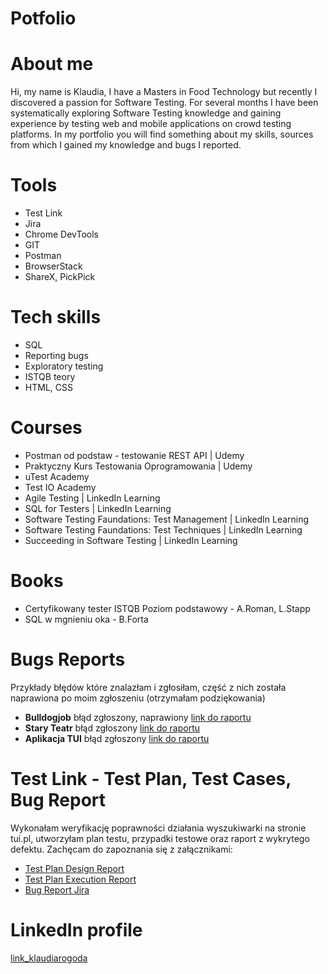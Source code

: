 # Potfolio
# About me
Hi, my name is Klaudia, I have a Masters in Food Technology but recently I discovered a passion for Software Testing. For several months I have been systematically exploring Software Testing knowledge and gaining experience by testing web and mobile applications on crowd testing platforms. In my portfolio you will find something about my skills, sources from which I gained my knowledge and bugs I reported.
# Tools
* Test Link
* Jira
* Chrome DevTools
* GIT
* Postman
* BrowserStack
* ShareX, PickPick
# Tech skills
* SQL
* Reporting bugs
* Exploratory testing
* ISTQB teory
* HTML, CSS
# Courses
* Postman od podstaw - testowanie REST API | Udemy
* Praktyczny Kurs Testowania Oprogramowania | Udemy
* uTest Academy
* Test IO Academy
* Agile Testing | LinkedIn Learning
* SQL for Testers | LinkedIn Learning
* Software Testing Faundations: Test Management | LinkedIn Learning
* Software Testing Faundations: Test Techniques | LinkedIn Learning
* Succeeding in Software Testing | LinkedIn Learning
# Books
* Certyfikowany tester ISTQB Poziom podstawowy - A.Roman, L.Stapp
* SQL w mgnieniu oka - B.Forta
# Bugs Reports
Przykłady błędów które znalazłam i zgłosiłam, część z nich została naprawiona po moim zgłoszeniu (otrzymałam podziękowania)
* **Bulldogjob** błąd zgłoszony, naprawiony [link do raportu](https://drive.google.com/drive/folders/17Jllh7MidpKNHZTECc32AS-3Vx4yw5ft?usp=sharing)
* **Stary Teatr** błąd zgłoszony [link do raportu](https://drive.google.com/drive/folders/1IfcSBEVKKnau3wrfna8iLThkoeAHy_VY?usp=sharing)
* **Aplikacja TUI** błąd zgłoszony [link do raportu](https://drive.google.com/drive/folders/1NFDxIazKikMmRXdlZ3M51KdCdVtrt6JB?usp=sharing)
# Test Link - Test Plan, Test Cases, Bug Report
Wykonałam weryfikację poprawności działania wyszukiwarki na stronie tui.pl, utworzyłam plan testu, przypadki testowe oraz raport z wykrytego defektu. Zachęcam do zapoznania się z załącznikami:
* [Test Plan Design Report](https://drive.google.com/file/d/1EnEjo1hgQKLGWBEKcuNt3XsREH3RIhT4/view?usp=sharing)
* [Test Plan Execution Report](https://drive.google.com/file/d/1H-iUQaF3QJc-Tz_dMtnCyRVZNRQ26sEX/view?usp=sharing)
* [Bug Report Jira](https://drive.google.com/file/d/1FmnthF2EorVF9nCGVOvV195F5rD0S6Vo/view?usp=sharing)
# LinkedIn profile 
[link_klaudiarogoda](https://www.linkedin.com/in/klaudia-rogoda-46548620a/)

